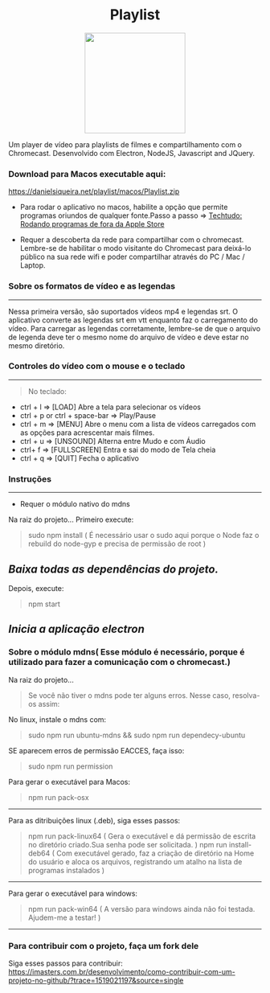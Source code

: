 

<h1 align="center"> Playlist</h1>
<p align="center">
  <img width="200"  src="http://danielsiqueira.net/playlist/playlist-logo-completa-peq.png">
</p>
Um player de vídeo para playlists de filmes e compartilhamento com o Chromecast.
Desenvolvido com  Electron, NodeJS, Javascript and JQuery.

### Download para Macos executable aqui:


https://danielsiqueira.net/playlist/macos/Playlist.zip


* Para rodar o aplicativo no macos, habilite a opção que permite programas oriundos de qualquer fonte.Passo a passo => <a href="http://www.techtudo.com.br/dicas-e-tutoriais/noticia/2013/10/como-instalar-aplicativos-de-fora-da-mac-app-store-no-os-x-mavericks.html">Techtudo: Rodando programas de fora da Apple Store</a>

* Requer a descoberta da rede para compartilhar com o chromecast. Lembre-se de habilitar o modo visitante do Chromecast para deixá-lo público na sua rede wifi e poder compartilhar através do PC / Mac / Laptop.

### Sobre os formatos de vídeo e as legendas
----------
Nessa primeira versão, são suportados vídeos mp4 e legendas srt.
O aplicativo converte as legendas srt em vtt enquanto faz o carregamento do vídeo.
Para carregar as legendas corretamente, lembre-se de que o arquivo de legenda deve ter o mesmo nome do arquivo de vídeo
e deve estar no mesmo diretório.

### Controles do vídeo com o mouse e o teclado
----------
> No teclado:
- ctrl + l => [LOAD] Abre a tela para selecionar os vídeos
- ctrl + p or ctrl + space-bar => Play/Pause
- ctrl + m => [MENU] Abre o menu com a lista de vídeos carregados com as opções para acrescentar mais filmes.
- ctrl + u => [UNSOUND] Alterna entre Mudo e com Áudio
- ctrl+ f =>  [FULLSCREEN] Entra e sai do modo de Tela cheia
- ctrl + q => [QUIT] Fecha o aplicativo

### Instruções
----------
* Requer o módulo nativo do mdns

Na raiz do projeto...
Primeiro execute:
> sudo npm install ( É necessário usar o sudo aqui porque o Node faz o rebuild do node-gyp e precisa de permissão de root )

*Baixa todas as dependências do projeto.*
----------

Depois, execute:
>  npm start

*Inicia a aplicação electron*
----------
### Sobre o módulo mdns( Esse módulo é necessário, porque é utilizado para fazer a comunicação com o chromecast.)
Na raiz do projeto...
> Se você não tiver o mdns pode ter alguns erros. Nesse caso, resolva-os assim:

No linux, instale o mdns com:
> sudo npm run ubuntu-mdns && sudo npm run dependecy-ubuntu

SE aparecem erros de permissão EACCES, faça isso:
> sudo npm run permission


Para gerar o executável para Macos:
>  npm run pack-osx
----------

Para as ditribuições linux (.deb), siga esses passos:
> npm run pack-linux64 ( Gera o executável e dá permissão de escrita no diretório criado.Sua senha pode ser solicitada. )
> npm run install-deb64 ( Com executável gerado, faz a criação de diretório na Home do usuário e aloca os arquivos, registrando um atalho na lista de programas instalados )
----------

Para gerar o executável para windows:
>  npm run pack-win64 ( A versão para windows ainda não foi testada. Ajudem-me a testar! )
----------

### Para contribuir com o projeto, faça um fork dele
 Siga esses passos para contribuir:
 https://imasters.com.br/desenvolvimento/como-contribuir-com-um-projeto-no-github/?trace=1519021197&source=single

